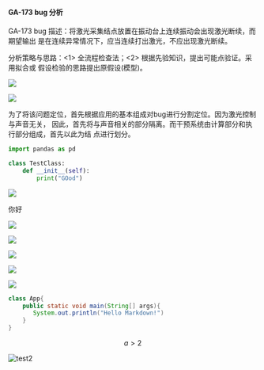 
#### GA-173 bug 分析

GA-173 bug 描述：将激光采集结点放置在振动台上连续振动会出现激光断续，而期望输出
是在连续异常情况下，应当连续打出激光，不应出现激光断续。

分析策略与思路：<1> 全流程检查法；<2> 根据先验知识，提出可能点验证。采用拟合或
假设检验的思路提出原假设(模型)。


![](.protocol_images\a818cc17.png)




![](.protocol_images\test.png)




为了将该问题定位，首先根据应用的基本组成对bug进行分割定位。因为激光控制与声音无关，
因此，首先将与声音相关的部分隔离。而干预系统由计算部分和执行部分组成，首先以此为结
点进行划分。


``` Python
import pandas as pd

class TestClass:
    def __init__(self):
        print("GOod")
```

![](.protocol_images\bd9723df.png)

你好

![](.protocol_images\44aa62ad.png)

![](.protocol_images\52373602.png)

![](.protocol_images\f613ed1e.png)

![](.protocol_images\a818cc17.png)

![](.protocol_images\485961ff.png)

```java
class App{
    public static void main(String[] args){
       System.out.println("Hello Markdown!")
    }
}
```

$$
a>2
$$

![test2](.protocol_images\test2.jpg)

